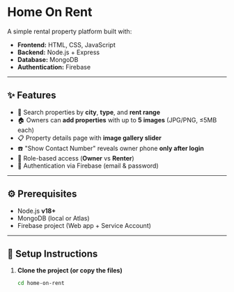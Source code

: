 # Home On Rent

A simple rental property platform built with:

- **Frontend:** HTML, CSS, JavaScript
- **Backend:** Node.js + Express
- **Database:** MongoDB
- **Authentication:** Firebase

---

## ✨ Features

- 🔎 Search properties by **city**, **type**, and **rent range**
- 🏠 Owners can **add properties** with up to **5 images** (JPG/PNG, ≤5MB each)
- 📋 Property details page with **image gallery slider**
- ☎️ "Show Contact Number" reveals owner phone **only after login**
- 👥 Role-based access (**Owner** vs **Renter**)
- 🔐 Authentication via Firebase (email & password)

---

## ⚙️ Prerequisites

- Node.js **v18+**
- MongoDB (local or Atlas)
- Firebase project (Web app + Service Account)

---

## 🚀 Setup Instructions

1. **Clone the project (or copy the files)**
   ```bash
   cd home-on-rent
   ```

